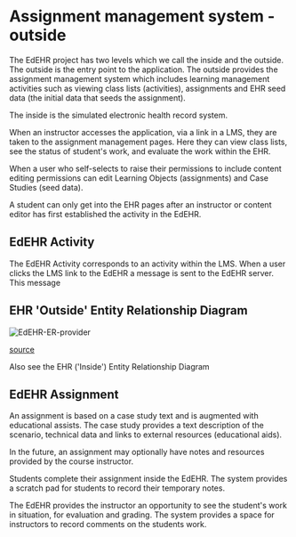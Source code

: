 # Assignment management system - outside

The EdEHR project has two levels which we call the inside and the outside. The outside is the entry point to the application.
The outside provides the assignment management system which includes learning management activities
such as viewing class lists (activities), assignments and EHR seed data (the initial data that seeds the assignment).

The inside is the simulated electronic health record system.

When an instructor accesses the application, via a link in a LMS, they are taken to the assignment
management pages. Here they can view class lists, see the status of student's work, and evaluate
the work within the EHR.

When a user who self-selects to raise their permissions to include content editing permissions can edit Learning Objects (assignments) and Case Studies (seed data).

A student can only get into the EHR pages after an instructor or content editor has first established the activity in the EdEHR.

## EdEHR Activity

The EdEHR Activity corresponds to an activity within the LMS.  When a user clicks the LMS link to the EdEHR a message is sent to the EdEHR server. This message  

## EHR 'Outside' Entity Relationship Diagram

![EdEHR-ER-provider]

[source](https://www.draw.io/?state=%7B%22ids%22:%5B%221B91DomvPOnKWWf4psF-YIugLJGil9gkv%22%5D,%22action%22:%22open%22,%22userId%22:%22107185299121564089127%22%7D#G1B91DomvPOnKWWf4psF-YIugLJGil9gkv)

Also see the EHR ('Inside') Entity Relationship Diagram 


## EdEHR Assignment

An assignment is based on a case study text and is augmented with educational assists. The case study provides a text 
description of the scenario, technical data and links to external resources (educational aids).

In the future, an assignment may optionally have notes and resources provided by the course instructor.

Students complete their assignment inside the EdEHR. The system provides a scratch pad for students to record their temporary notes.

The EdEHR provides the instructor an opportunity to see the student's work in situation,
for evaluation and grading. The system provides a space for instructors to record comments on the students work.


[EdEHR-overview.png]: ../../images/EdEHR-overview.png "overview"
[EdEHR-ER-consumer]: ../../images/EdEHR-ER-consumer.png "LTI Consumer"
[EdEHR-ER-provider]: ../../images/EdEHR-ER-provider.png "LTI Provider"
[LMS-custom-parameter]: ../../images/LMS-custom-parameter.png "LTI Custom Parameter"

